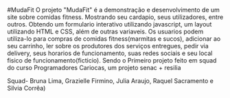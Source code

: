 #MudaFit
O projeto "MudaFit" é a demonstração e desenvolvimento de um site sobre comidas fitness. Mostrando seu cardapio, seus utilizadores, entre outros.
Obtendo um formulario interativo utilizando javascript, um layout utilizando HTML e CSS, além de outras variaveis.
Os usuarios podem utiliza-lo para compras de comidas fitness(marmitas e sucos), adicionar ao seu carrinho, ler sobre os produtores dos serviços entregues, pedir via delivery, seus horarios de funcionamento, suas redes sociais e seu local fisico de funcionamento(ficticio). Sendo o Primeiro projeto feito em squad do curso Programadores Cariocas, um projeto senac + resilia

Squad- Bruna Lima, Grazielle Firmino, Julia Araujo, Raquel Sacramento e Silvia Corrêa) 
 
